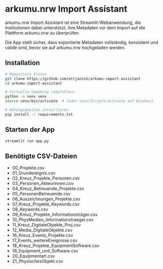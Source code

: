 # arkumu.nrw Import Assistant

arkumu.nrw Import Assistant ist eine Streamlit-Webanwendung, die Institutionen dabei unterstützt, ihre Metadaten vor dem Import auf die Plattform arkumu.nrw zu überprüfen.

Die App stellt sicher, dass exportierte Metadaten vollständig, konsistent und valide sind, bevor sie auf arkumu.nrw hochgeladen werden.

## Installation
```bash
# Repository klonen
git clone https://github.com/ottjannik/arkumu-import-assistant
cd arkumu-import-assistant

# Virtuelle Umgebung (empfohlen)
python -m venv venv
source venv/bin/activate  # (oder venv\Scripts\activate auf Windows)

# Abhängigkeiten installieren
pip install -r requirements.txt
```

## Starten der App
```bash
streamlit run app.py
```

## Benötigte CSV-Dateien
- 00_Projekte.csv
- 01_Grundereignis.csv
- 02_Kreuz_Projekte_Personen.csv
- 03_Personen_Akteurinnen.csv
- 04_Kreuz_Betreuende_Projekte.csv
- 05_PersonenBetreuende.csv
- 06_Auszeichnungen_Projekte.csv
- 07_Kreuz_Projekte_Keywords.csv
- 08_Keywords.csv
- 09_Kreuz_Projekte_Informationsträger.csv
- 10_PhysMedien_Informationstraeger.csv
- 11_Kreuz_DigitaleObjekte_Proj.csv
- 12_Media_DigitaleObjekte.csv
- 16_Kreuz_Events_Projekte.csv
- 17_Events_weitereEreignisse.csv
- 18_Kreuz_Projekte_EquipmentSoftware.csv
- 19_Equipment_und_Software.csv
- 20_Equipmentart.csv
- 21_PhysischesObjekt.csv
```
